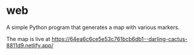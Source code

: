 # web
A simple Python program that generates a map with various markers.

The map is live at https://64ea6c6ce5e53c761bcb6db1--darling-cactus-8811d9.netlify.app/ 
